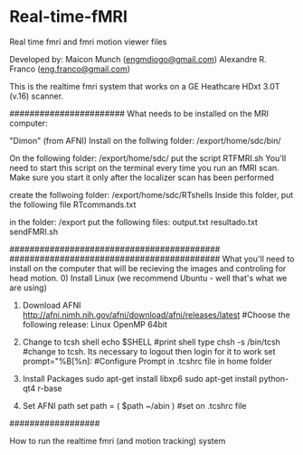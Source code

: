 # Real-time-fMRI
Real time fmri and fmri motion viewer files

Developed by:
Maicon Munch (engmdiogo@gmail.com)
Alexandre R. Franco (eng.franco@gmail.com)

This is the realtime fmri system that works on a GE Heathcare HDxt 3.0T (v.16) scanner. 

#######################
What needs to be installed on the MRI computer:

"Dimon" (from AFNI)
Install on the follwing folder:
/export/home/sdc/bin/

On the following folder:
   /export/home/sdc/
put the script
   RTFMRI.sh
You'll need to start this script on the terminal every time you run an fMRI scan. Make sure you start it only after the localizer scan has been performed  

create the follwoing folder:
  /export/home/sdc/RTshells
Inside this folder, put the following file
  RTcommands.txt

in the folder:
/export
put the following files:
  output.txt  resultado.txt  sendFMRI.sh

##########################################
##########################################
What you'll need to install on the computer that will be recieving the images and controling for head motion. 
0) Install Linux (we recommend Ubuntu - well that's what we are using)

1) Download AFNI
  http://afni.nimh.nih.gov/afni/download/afni/releases/latest
  #Choose the following release: Linux OpenMP 64bit

2) Change to tcsh shell
 echo $SHELL									#print shell type 
 chsh -s /bin/tcsh							#change to tcsh. Its necessary to logout then login for it to work
 set prompt="%B[%n]: 						#Configure Prompt in .tcshrc file in home folder   			

3) Install Packages
  sudo apt-get install libxp6
  sudo apt-get install python-qt4 r-base

4) Set AFNI path
  set path = ( $path ~/abin ) 				#set on .tcshrc file


##################

How to run the realtime fmri (and motion tracking) system







